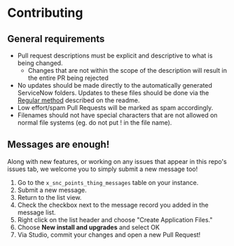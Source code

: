 # Contributing

## General requirements

- Pull request descriptions must be explicit and descriptive to what is being changed.
  - Changes that are not within the scope of the description will result in the entire PR being rejected
- No updates should be made directly to the automatically generated ServiceNow folders. Updates to these files should be done via the [Regular method](README.md#manually) described on the readme.
- Low effort/spam Pull Requests will be marked as spam accordingly.
- Filenames should not have special characters that are not allowed on normal file systems (eg. do not put ! in the file name).

## Messages are enough!

Along with new features, or working on any issues that appear in this repo's issues tab, we welcome you to simply submit a new message too!

1. Go to the `x_snc_points_thing_messages` table on your instance.
2. Submit a new message.
3. Return to the list view. 
4. Check the checkbox next to the message record you added in the message list.
5. Right click on the list header and choose "Create Application Files."
6. Choose **New install and upgrades** and select OK
7. Via Studio, commit your changes and open a new Pull Request!